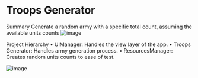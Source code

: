 # Troops Generator
Summary
Generate a random army with a specific total count, assuming the available units counts
![image](https://user-images.githubusercontent.com/99643678/220886210-91803039-126f-4933-9d4c-5b4020371f96.png)

Project Hierarchy 
• UIManager: Handles the view layer of the app.
• Troops Generator: Handles army generation process.
• ResourcesManager: Creates random units counts to ease of test.

![image](https://user-images.githubusercontent.com/99643678/220886371-a6e71520-a63e-4ce4-bcc8-8ce1f660ec5e.png)
